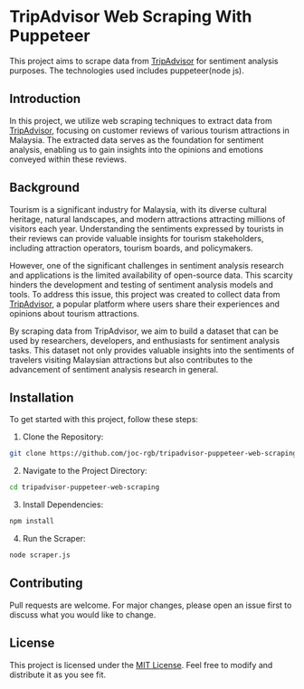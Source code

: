 # TripAdvisor Web Scraping With Puppeteer

This project aims to scrape data from [TripAdvisor](tripadvisor.com) for sentiment analysis purposes. The technologies used includes puppeteer(node js).

## Introduction
In this project, we utilize web scraping techniques to extract data from [TripAdvisor](tripadvisor.com), focusing on customer reviews of various tourism attractions in Malaysia. The extracted data serves as the foundation for sentiment analysis, enabling us to gain insights into the opinions and emotions conveyed within these reviews.

## Background
Tourism is a significant industry for Malaysia, with its diverse cultural heritage, natural landscapes, and modern attractions attracting millions of visitors each year. Understanding the sentiments expressed by tourists in their reviews can provide valuable insights for tourism stakeholders, including attraction operators, tourism boards, and policymakers.

However, one of the significant challenges in sentiment analysis research and applications is the limited availability of open-source data. This scarcity hinders the development and testing of sentiment analysis models and tools. To address this issue, this project was created to collect data from [TripAdvisor](tripadvisor.com), a popular platform where users share their experiences and opinions about tourism attractions.

By scraping data from TripAdvisor, we aim to build a dataset that can be used by researchers, developers, and enthusiasts for sentiment analysis tasks. This dataset not only provides valuable insights into the sentiments of travelers visiting Malaysian attractions but also contributes to the advancement of sentiment analysis research in general.

## Installation
To get started with this project, follow these steps:

1. Clone the Repository:
```bash
git clone https://github.com/joc-rgb/tripadvisor-puppeteer-web-scraping.git
```
2. Navigate to the Project Directory:
```bash
cd tripadvisor-puppeteer-web-scraping
```

3. Install Dependencies:
```bash
npm install
```

4. Run the Scraper:

```bash
node scraper.js
```

## Contributing

Pull requests are welcome. For major changes, please open an issue first
to discuss what you would like to change.


## License

This project is licensed under the [MIT License](https://choosealicense.com/licenses/mit/). Feel free to modify and distribute it as you see fit.
